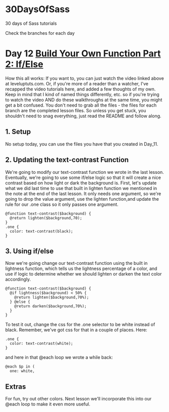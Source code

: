 30DaysOfSass
============

30 days of Sass tutorials

Check the branches for each day

# Day 12 [Build Your Own Function Part 2: If/Else](http://leveluptuts.com/tutorials/sass-tutorials/12-build-your-own-function-part-2-if-else)
How this all works:  If you want to, you can just watch the video linked above at leveluptuts.com. Or, if you're more of a reader than a watcher, I've recapped the video tutorials here, and added a few thoughts of my own. Keep in mind that I kind of named things differently, etc. so if you're trying to watch the video AND do these walkthroughs at the same time, you might get a bit confused. You don't need to grab all the files - the files for each branch are the completed lesson files. So unless you get stuck, you shouldn't need to snag everything, just read the README and follow along.

## 1. Setup
No setup today, you can use the files you have that you created in Day_11.


## 2. Updating the text-contrast Function
We're going to modify our text-contrast function we wrote in the last lesson. Eventually, we're going to use some if/else logic so that it will create a nice contrast based on how light or dark the background is. First, let's update what we did last time to use that built in lighten function we mentioned in the note at the end of the last lesson.  It only needs one argument, so we're going to drop the value argument, use the lighten function,and update the rule for our .one class so it only passes one argument.

```
@function text-contrast($background) {
  @return lighten($background,70);
}
.one {
  color: text-contrast(black);
}
```


## 3. Using if/else
Now we're going change our text-contrast function using the built in lightness function, which tells us the lightness percentage of a color, and use if logic to determine whether we should lighten or darken the text color accordingly.
```
@function text-contrast($background) {
  @if lightness($background) < 50% {
    @return lighten($background,70%);
  } @else {
    @return darken($background,70%);
  }
}
```

To test it out, change the css for the .one selector to be white instead of black.  Remember, we've got css for that in a couple of places.  Here:
```
.one {
  color: text-contrast(white);
}
```
and here in that @each loop we wrote a while back:
```
@each $p in (
  one: white,
```

## Extras
For fun, try out other colors.  Next lesson we'll incorporate this into our @each loop to make it even more useful.